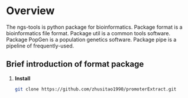 # Overview

The ngs-tools is python package for bioinformatics. 
Package format is a bioinformatics file format. 
Package util is a common tools software. 
Package PopGen is a population genetics software. 
Package pipe is a pipeline of frequently-used.

## Brief introduction of format package

1. **Install** <br>
    ```bash
    git clone https://github.com/zhusitao1990/promoterExtract.git
    ```
